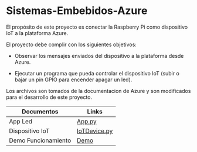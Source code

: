 # Sistemas-Embebidos-Azure
El propósito de este proyecto es conectar la Raspberry Pi como dispositivo IoT a la plataforma Azure. 

El proyecto debe complir con los siguientes objetivos: 

- Observar los mensajes enviados del dispositivo a la plataforma desde Azure.

- Ejecutar un programa que pueda controlar el dispositivo IoT (subir o bajar un pin GPIO para encender apagar un led).

Los archivos son tomados de la documentacion de Azure y son modificados para el desarrollo de este proyecto. 

| Documentos     | Links |
| ------------- | ------------- |
| App Led |[App.py](https://github.com/marcolo-30/Sistemas-Embebidos-Azure/blob/main/App.py) |
| Dispositivo IoT |[IoTDevice.py](https://github.com/marcolo-30/Sistemas-Embebidos-Azure/blob/main/IoTDevice.py) |
| Demo Funcionamiento |[Demo](https://www.youtube.com/watch?v=_PzddStOZiQ) |
